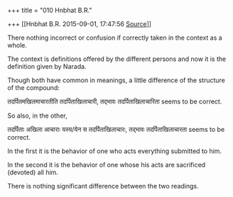 +++
title = "010 Hnbhat B.R."

+++
[[Hnbhat B.R.	2015-09-01, 17:47:56 [Source](https://groups.google.com/g/samskrita/c/fP8XKl5tWsA)]]



There nothing incorrect or confusion if correctly taken in the context as a whole.

The context is definitions offered by the different persons and now it is the definition given by Narada.

Though both have common in meanings, a little difference of the structure of the compound:

तदर्पितमखिलमाचारतीति तदर्पिताखिलाचारी, तद्भावः तदर्पिताखिलाचारिता seems to be correct.

So also, in the other,

तदर्पिताः अखिला आचाराः यस्य/येन स तदर्पिताखिलाचारः, तद्भावः तदर्पिताखिलाचारता seems to be correct.

In the first it is the behavior of one who acts everything submitted to him.

In the second it is the behavior of one whose his acts are sacrificed (devoted) all him.

There is nothing significant difference between the two readings.  
  
  
  


